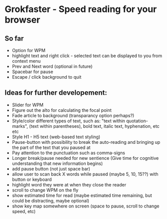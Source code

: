 Grokfaster - Speed reading for your browser
=========

So far
----------

+ Option for WPM
+ highlight text and right click - selected text can be displayed to you from context menu
+ Prev and Next word (optional in future)
+ Spacebar for pause
+ Escape / click background to quit



Ideas for further developement:
-------------
+ Slider for WPM
+ Figure out the alto for calculating the focal point
+ Fade article to background (transparancy option perhaps?)
+ Style/color different types of text, such as: "text within quotation-marks", (text within parentheses), bold text, italic text, hyphenation, etc etc
+ Style H1 - H5 text (web-based text styling)
+ Pause-button with possibility to break the auto-reading and bringing up the part of the text that you paused at
+ Pay attention to the punctuation such as comma-signs
+ Longer break/pause needed for new sentience (Give time for cognitive understanding that new information begins) 
+ add pause button (not just space bar)
+ allow user to scan back X words while paused (maybe 5, 10, 15??) with button or keyboard
+ highlight word they were at when they close the reader
+ scroll to change WPM on the fly
+ show estimated time for read (maybe estimated time remaining, but could be distracting, maybe optional)
+ show key map somewhere on screen (space to pause, scroll to change speed, etc)

